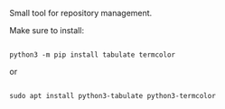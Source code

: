 Small tool for repository management.


Make sure to install:

```shell

python3 -m pip install tabulate termcolor

```

or

```shell

sudo apt install python3-tabulate python3-termcolor

```
